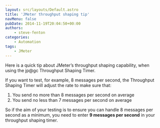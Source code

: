 ```yaml
---
layout: src/layouts/Default.astro
title: 'JMeter throughput shaping tip'
navMenu: false
pubDate: 2014-11-19T20:04:50+00:00
authors:
    - steve-fenton
categories:
    - Automation
tags:
    - JMeter
---
```


Here is a quick tip about JMeter’s throughput shaping capability, when using the jp@gc Throughput Shaping Timer.

If you want to test, for example, 8 messages per second, the Throughput Shaping Timer will adjust the rate to make sure that:

1. You send no more than 8 messages per second on average
2. You send no less than 7 messages per second on average

So if the aim of your testing is to ensure you can handle 8 messages per second as a minimum, you need to enter **9 messages per second** in your throughput shaping timer.